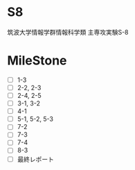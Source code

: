 # S8
筑波大学情報学群情報科学類 主専攻実験S-8

# MileStone
- [ ] 1-3
- [ ] 2-2, 2-3
- [ ] 2-4, 2-5
- [ ] 3-1, 3-2
- [ ] 4-1
- [ ] 5-1, 5-2, 5-3
- [ ] 7-2
- [ ] 7-3
- [ ] 7-4
- [ ] 8-3
- [ ] 最終レポート
